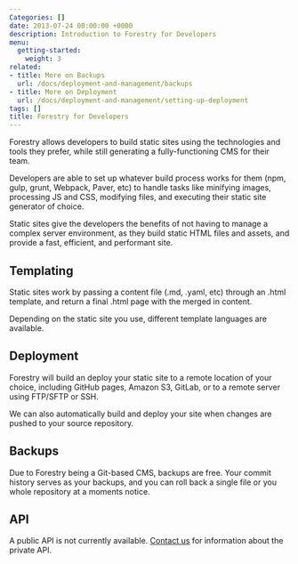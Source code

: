 ```yaml
---
Categories: []
date: 2013-07-24 00:00:00 +0000
description: Introduction to Forestry for Developers
menu:
  getting-started:
    weight: 3
related:
- title: More on Backups
  url: /docs/deployment-and-management/backups
- title: More on Deployment
  url: /docs/deployment-and-management/setting-up-deployment
tags: []
title: Forestry for Developers
---
```


Forestry allows developers to build static sites using the technologies and tools they prefer, while still generating a fully-functioning CMS for their team.

Developers are able to set up whatever build process works for them (npm, gulp, grunt, Webpack, Paver, etc) to handle tasks like minifying images, processing JS and CSS, modifying files, and executing their static site generator of choice.

Static sites give the developers the benefits of not having to manage a complex server environment, as they build static HTML files and assets, and provide a fast, efficient, and performant site.

## Templating

Static sites work by passing a content file (.md, .yaml, etc) through an .html template, and return a final .html page with the merged in content.

Depending on the static site you use, different template languages are available.

## Deployment

Forestry will build an deploy your static site to a remote location of your choice, including GitHub pages, Amazon S3, GitLab, or to a remote server using FTP/SFTP or SSH.

We can also automatically build and deploy your site when changes are pushed to your source repository.

## Backups

Due to Forestry being a Git-based CMS, backups are free. Your commit history serves as your backups, and you can roll back a single file or you whole repository at a moments notice.

## API

A public API is not currently available. [Contact us](mailto:contact@forestry.io) for information about the private API.
